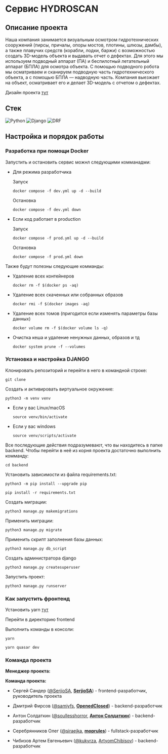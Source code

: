 # Сервис HYDROSCAN

## Описание проекта<a name="description"></a>

Наша компания занимается визуальным осмотром гидротехнических сооружений (пирсы, причалы, опоры мостов, плотины, шлюзы, дамбы), а также плавучих средств (корабли, лодки, баржи) с возможностью создать 3D-модель объекта и выдавать отчет о дефектах. Для этого мы используем подводный аппарат (ПА) и беспилотный летательный аппарат (БПЛА) для осмотра объекта. С помощью подводного робота мы осматриваем и сканируем подводную часть гидротехнического объекта, а с помощью БПЛА — надводную часть. Компания выезжает на объект, осматривает его и делает 3D-модель с отчетом о дефектах.

Дизайн проекта [тут](https://www.figma.com/file/H3eBKfPRUuebVxlTy7jRmz/Веб-интерфейс-Гидроскана?type=design&node-id=0-1&mode=design)

## Стек<a name="stack"></a>

![Python](https://img.shields.io/badge/Python-3.11-blue) ![Django](https://img.shields.io/badge/Django-4.2-green) ![DRF](https://img.shields.io/badge/DRF-3.14-orange)


## Настройка и порядок работы

### Разработка при помощи Docker

Запустить и остановить сервис можнл следующими комманадми:
* Для режима разработчика

    Запуск
    ```
    docker compose -f dev.yml up -d --build
    ```

    Остановка
    ```
    docker compose -f dev.yml down
    ```

* Если код работает в production

    Запуск
    ```
    docker compose -f prod.yml up -d --build
    ```

    Остановка
    ```
    docker compose -f prod.yml down
    ```

Также будут полезны следующие комманды:

* Удаление всех контейнеров

    ```
    docker rm -f $(docker ps -aq)
    ```

* Удаление всех скаченных или собранных образов

    ```
    docker rmi -f $(docker images -aq)
    ```

* Удаление всех томов (пригодится если изменять параметры базы данных)

    ```
    docker volume rm -f $(docker volume ls -q)
    ```

* Очистка кеша и удаление ненужных данных, образов и тд

    ```
    docker system prune -f --volumes
    ```

### Установка и настройка DJANGO

Клонировать репозиторий и перейти в него в командной строке:

```
git clone 
```

Cоздать и активировать виртуальное окружение:

```
python3 -m venv venv
```

* Если у вас Linux/macOS

    ```
    source venv/bin/activate
    ```

* Если у вас windows

    ```
    source venv/scripts/activate
    ```

Все последующие действия подразумевают, что вы находитесь в папке backend. Чтобы перейти в неё из корня проекта достаточно выполнить комманду:

```
cd backend
```

Установить зависимости из файла requirements.txt:

```
python3 -m pip install --upgrade pip
```

```
pip install -r requirements.txt
```

Создать миграции:

```
python3 manage.py makemigrations
```

Применить миграции:

```
python3 manage.py migrate
```

Применить скрипт заполнения базы данных:

```
python3 manage.py db_script
```

Создать администратора django

```
python3 manage.py createsuperuser
```

Запустить проект:

```
python3 manage.py runserver
```

### Как запустить фронтенд

Установить yarn [тут](https://classic.yarnpkg.com/en/docs/install#windows-stable)

Перейти в директорию frontend

Выполнить команды в консоли: 

```
yarn
```

```
yarn quasar dev
```

### Команда проекта<a name="team"></a>

**Менеджер проекта:**

**Команда проекта:**

- Сергей Сандер ([@SerjioSA](https://t.me/SerjioSA), **[SerjioSA](https://github.com/SerjioSA)**) - frontend-разработчик, руководитель проекта

- Дмитрий Фирсов ([@samiyfs](https://t.me/samiyfs), **[OpenedClosed](https://github.com/OpenedClosed)**) - backend-разработчик

- Антон Солдаткин ([@soullesshorror](https://t.me/soullesshorror), **[Антон Солдаткин](https://github.com/AaronStoun)**) - backend-разработчик

- Серебрянников Олег ([@siraejka](https://t.me/siraejka), **[moprules](https://github.com/moprules)**) - fullstack-разработчик

- Чибизов Артем Евгеньевич ([@kukyrza](https://t.me/kukyrza), [ArtyomChibisov](https://github.com/ArtyomChibisov)) - backend-разработчик
